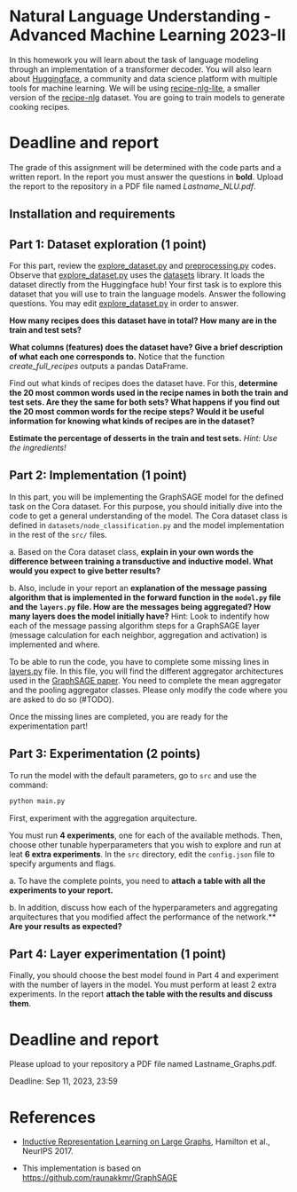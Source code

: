 # Natural Language Understanding - Advanced Machine Learning 2023-II

In this homework you will learn about the task of language modeling through an implementation of a transformer decoder. You will also learn about [Huggingface](https://huggingface.co/), a community and data science platform with multiple tools for machine learning. We will be using [recipe-nlg-lite](https://huggingface.co/datasets/m3hrdadfi/recipe_nlg_lite), a smaller version of the [recipe-nlg](https://recipenlg.cs.put.poznan.pl/) dataset. You are going to train models to generate cooking recipes.

# Deadline and report

The grade of this assignment will be determined with the code parts and a written report. In the report you must answer the questions in **bold**. Upload the report to the repository in a PDF file named *Lastname_NLU.pdf*.

## Installation and requirements



## Part 1: Dataset exploration (1 point)

For this part, review the [explore_dataset.py](explore_dataset.py) and [preprocessing.py](preprocessing.py) codes. Observe that [explore_dataset.py](explore_dataset.py) uses the [datasets](https://huggingface.co/docs/datasets/index) library. It loads the dataset directly from the Huggingface hub! Your first task is to explore this dataset that you will use to train the language models. Answer the following questions. You may edit [explore_dataset.py](explore_dataset.py) in order to answer.

**How many recipes does this dataset have in total? How many are in the train and test sets?**

**What columns (features) does the dataset have? Give a brief description of what each one corresponds to.** Notice that the function *create_full_recipes* outputs a pandas DataFrame.

Find out what kinds of recipes does the dataset have. For this, **determine the 20 most common words used in the recipe names in both the train and test sets. Are they the same for both sets? What happens if you find out the 20 most common words for the recipe steps? Would it be useful information for knowing what kinds of recipes are in the dataset?**

**Estimate the percentage of desserts in the train and test sets.** *Hint: Use the ingredients!*

## Part 2: Implementation (1 point)

In this part, you will be implementing the GraphSAGE model for the defined task on the Cora dataset. For this purpose, you should initially dive into the code to get a general understanding of the model. The Cora dataset class is defined in `datasets/node_classification.py` and the model implementation in the rest of the `src/` files. 

a. Based on the Cora dataset class, **explain in your own words the difference between training a transductive and inductive model. What would you expect to give better results?**

b. Also, include in your report an **explanation of the message passing algorithm that is implemented in the forward function in the `model.py` file and the `layers.py` file. How are the messages being aggregated?  How many layers does the model initially have?** Hint: Look to indentify how each of the message passing algorithm steps for a GraphSAGE layer (message calculation for each neighbor, aggregation and activation) is implemented and where. 

To be able to run the code, you have to complete some missing lines in [layers.py](src/layers.py) file. In this file, you will find the different aggregator architectures used in the [GraphSAGE paper](http://papers.nips.cc/paper/6703-inductive-representation-learning-on-large-graphs). You need to complete the mean aggregator and the pooling aggregator classes. Please only modify the code where you are asked to do so (#TODO).

Once the missing lines are completed, you are ready for the experimentation part!

## Part 3: Experimentation (2 points)

To run the model with the default parameters, go to `src` and use the command: 

```python
python main.py
```

First, experiment with the aggregation arquitecture. 

You must run **4 experiments**, one for each of the available methods.  Then, choose other tunable hyperparameters that you wish to explore and run at leat **6 extra experiments**. In the `src` directory, edit the `config.json` file to specify arguments and flags.

a. To have the complete points, you need to **attach a table with all the experiments to your report.** 

b. In addition, discuss how each of the hyperparameters and aggregating arquitectures that you modified affect the performance of the network.** **Are your results as expected?**

## Part 4: Layer experimentation (1 point)

Finally, you should choose the best model found in Part 4 and experiment with the number of layers in the model. You must perform at least 2 extra experiments. In the report **attach the table with the results and discuss them**.

# Deadline and report

Please upload to your repository a PDF file named Lastname_Graphs.pdf.

Deadline: Sep 11, 2023, 23:59

# References

* [Inductive Representation Learning on Large Graphs](http://papers.nips.cc/paper/6703-inductive-representation-learning-on-large-graphs), Hamilton et al., NeurIPS 2017.

* This implementation is based on https://github.com/raunakkmr/GraphSAGE

